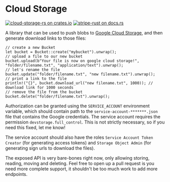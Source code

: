 # Cloud Storage

[![cloud-storage-rs on crates.io](https://img.shields.io/crates/v/cloud-storage-rs.svg)](https://crates.io/crates/cloud-storage-rs)
[![stripe-rust on docs.rs](https://docs.rs/cloud-storage-rs/badge.svg)](https://docs.rs/cloud-storage-rs)

A library that can be used to push blobs to [Google Cloud Storage](https://cloud.google.com/storage/), and then generate download links to those files:

```
// create a new Bucket
let bucket = Bucket::create("mybucket").unwrap();
// upload a file to our new bucket
bucket.upload(b"Your file is now on google cloud storage!", "folder/filename.txt", "application/text").unwrap();
// let's rename the file
bucket.update("folder/filename.txt", "new filename.txt").unwrap();
// print a link to the file
println!("{}", bucket.download_url("new filename.txt", 1000)); // download link for 1000 seconds
// remove the file from the bucket
bucket.delete("folder/filename.txt").unwrap();
```

Authorization can be granted using the `SERVICE_ACCOUNT` environment variable, which should contain path to the `service-account-*******.json` file that contains the Google credentials. The service account requires the permission `devstorage.full_control`. This is not strictly necessary, so if you need this fixed, let me know! 

The service account should also have the roles `Service Account Token Creator` (for generating access tokens) and `Storage Object Admin` (for generating sign urls to download the files).

The exposed API is very bare-bones right now, only allowing storing, reading, moving and deleting. Feel free to open up a pull request is you need more complete support, it shouldn't be too much work to add more endpoints.